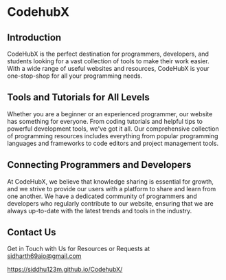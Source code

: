 # CodehubX

## Introduction
CodeHubX is the perfect destination for programmers, developers, and students looking for a vast collection of tools to make their work easier. With a wide range of useful websites and resources, CodeHubX is your one-stop-shop for all your programming needs.

## Tools and Tutorials for All Levels
Whether you are a beginner or an experienced programmer, our website has something for everyone. From coding tutorials and helpful tips to powerful development tools, we've got it all. Our comprehensive collection of programming resources includes everything from popular programming languages and frameworks to code editors and project management tools.

## Connecting Programmers and Developers
At CodeHubX, we believe that knowledge sharing is essential for growth, and we strive to provide our users with a platform to share and learn from one another. We have a dedicated community of programmers and developers who regularly contribute to our website, ensuring that we are always up-to-date with the latest trends and tools in the industry.

## Contact Us
Get in Touch with Us for Resources or Requests at <a href="mailto:sidharth69aio@gmail.com">sidharth69aio@gmail.com

https://siddhu123m.github.io/CodehubX/
